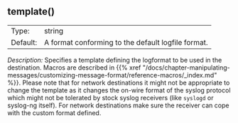 ---
---
<!-- DISCLAIMER: This file is based on the syslog-ng Open Source Edition documentation https://github.com/balabit/syslog-ng-ose-guides/commit/2f4a52ee61d1ea9ad27cb4f3168b95408fddfdf2 and is used under the terms of The syslog-ng Open Source Edition Documentation License. The file has been modified by Axoflow. -->

## template()

|          |                                                    |
| -------- | -------------------------------------------------- |
| Type:    | string                                             |
| Default: | A format conforming to the default logfile format. |

*Description:* Specifies a template defining the logformat to be used in the destination. Macros are described in {{% xref "/docs/chapter-manipulating-messages/customizing-message-format/reference-macros/_index.md" %}}. Please note that for network destinations it might not be appropriate to change the template as it changes the on-wire format of the syslog protocol which might not be tolerated by stock syslog receivers (like `syslogd` or syslog-ng itself). For network destinations make sure the receiver can cope with the custom format defined.

